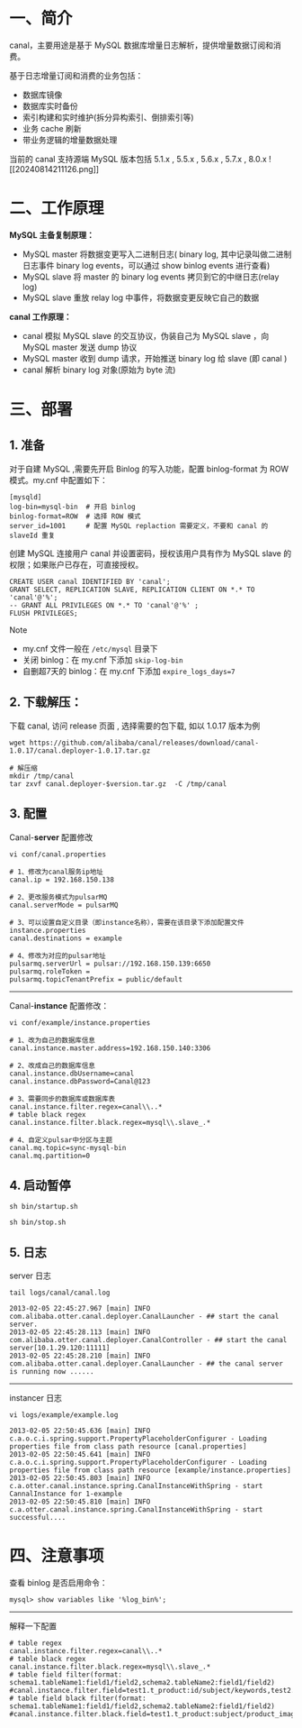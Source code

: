# 一、简介

canal，主要用途是基于 MySQL 数据库增量日志解析，提供增量数据订阅和消费。

基于日志增量订阅和消费的业务包括：

- 数据库镜像
- 数据库实时备份
- 索引构建和实时维护(拆分异构索引、倒排索引等)
- 业务 cache 刷新
- 带业务逻辑的增量数据处理

当前的 canal 支持源端 MySQL 版本包括 5.1.x , 5.5.x , 5.6.x , 5.7.x , 8.0.x
![[20240814211126.png]]



# 二、工作原理

**MySQL 主备复制原理：**

- MySQL master 将数据变更写入二进制日志( binary log, 其中记录叫做二进制日志事件 binary log events，可以通过 show binlog events 进行查看)
- MySQL slave 将 master 的 binary log events 拷贝到它的中继日志(relay log)
- MySQL slave 重放 relay log 中事件，将数据变更反映它自己的数据

**canal 工作原理：**

- canal 模拟 MySQL slave 的交互协议，伪装自己为 MySQL slave ，向 MySQL master 发送 dump 协议
- MySQL master 收到 dump 请求，开始推送 binary log 给 slave (即 canal )
- canal 解析 binary log 对象(原始为 byte 流)



# 三、部署



## 1. 准备

对于自建 MySQL ,需要先开启 Binlog 的写入功能，配置 binlog-format 为 ROW 模式。my.cnf 中配置如下：

```
[mysqld]
log-bin=mysql-bin  # 开启 binlog
binlog-format=ROW  # 选择 ROW 模式
server_id=1001     # 配置 MySQL replaction 需要定义，不要和 canal 的 slaveId 重复
```

创建 MySQL 连接用户 canal 并设置密码，授权该用户具有作为 MySQL slave 的权限；如果账户已存在，可直接授权。

```mysql
CREATE USER canal IDENTIFIED BY 'canal';  
GRANT SELECT, REPLICATION SLAVE, REPLICATION CLIENT ON *.* TO 'canal'@'%';
-- GRANT ALL PRIVILEGES ON *.* TO 'canal'@'%' ;
FLUSH PRIVILEGES;
```

> [!NOTE]
>
> - my.cnf 文件一般在 `/etc/mysql` 目录下
> - 关闭 binlog：在 my.cnf 下添加 `skip-log-bin`
> - 自删超7天的 binlog：在 my.cnf 下添加 `expire_logs_days=7`



## 2. 下载解压：

下载 canal, 访问 release 页面 , 选择需要的包下载, 如以 1.0.17 版本为例

```shell
wget https://github.com/alibaba/canal/releases/download/canal-1.0.17/canal.deployer-1.0.17.tar.gz

# 解压缩
mkdir /tmp/canal
tar zxvf canal.deployer-$version.tar.gz  -C /tmp/canal
```



## 3. 配置

Canal-**server** 配置修改

```shell
vi conf/canal.properties
```

```shell
# 1、修改为canal服务ip地址
canal.ip = 192.168.150.138

# 2、更改服务模式为pulsarMQ
canal.serverMode = pulsarMQ

# 3、可以设置自定义目录（即instance名称），需要在该目录下添加配置文件instance.properties
canal.destinations = example

# 4、修改为对应的pulsar地址
pulsarmq.serverUrl = pulsar://192.168.150.139:6650
pulsarmq.roleToken =
pulsarmq.topicTenantPrefix = public/default
```

---
Canal-**instance** 配置修改：

```shell
vi conf/example/instance.properties
```

```shell
# 1、改为自己的数据库信息
canal.instance.master.address=192.168.150.140:3306

# 2、改成自己的数据库信息
canal.instance.dbUsername=canal
canal.instance.dbPassword=Canal@123

# 3、需要同步的数据库或数据库表
canal.instance.filter.regex=canal\\..*
# table black regex
canal.instance.filter.black.regex=mysql\\.slave_.*

# 4、自定义pulsar中分区与主题
canal.mq.topic=sync-mysql-bin
canal.mq.partition=0
```



## 4. 启动暂停

```shell
sh bin/startup.sh

sh bin/stop.sh
```



## 5. 日志

server 日志

```
tail logs/canal/canal.log

2013-02-05 22:45:27.967 [main] INFO  com.alibaba.otter.canal.deployer.CanalLauncher - ## start the canal server.
2013-02-05 22:45:28.113 [main] INFO  com.alibaba.otter.canal.deployer.CanalController - ## start the canal server[10.1.29.120:11111]
2013-02-05 22:45:28.210 [main] INFO  com.alibaba.otter.canal.deployer.CanalLauncher - ## the canal server is running now ......
```

---
instancer 日志

```
vi logs/example/example.log

2013-02-05 22:50:45.636 [main] INFO  c.a.o.c.i.spring.support.PropertyPlaceholderConfigurer - Loading properties file from class path resource [canal.properties]
2013-02-05 22:50:45.641 [main] INFO  c.a.o.c.i.spring.support.PropertyPlaceholderConfigurer - Loading properties file from class path resource [example/instance.properties]
2013-02-05 22:50:45.803 [main] INFO  c.a.otter.canal.instance.spring.CanalInstanceWithSpring - start CannalInstance for 1-example 
2013-02-05 22:50:45.810 [main] INFO  c.a.otter.canal.instance.spring.CanalInstanceWithSpring - start successful....
```



# 四、注意事项

查看 binlog 是否启用命令：

```mysql
mysql> show variables like '%log_bin%';
```

---
解释一下配置

```
# table regex
canal.instance.filter.regex=canal\\..*
# table black regex
canal.instance.filter.black.regex=mysql\\.slave_.*
# table field filter(format: schema1.tableName1:field1/field2,schema2.tableName2:field1/field2)
#canal.instance.filter.field=test1.t_product:id/subject/keywords,test2.t_company:id/name/contact/ch
# table field black filter(format: schema1.tableName1:field1/field2,schema2.tableName2:field1/field2)
#canal.instance.filter.black.field=test1.t_product:subject/product_image,test2.t_company:id/name/contact/ch
```

